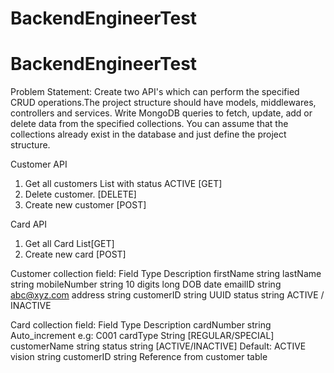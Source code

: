 # BackendEngineerTest

# BackendEngineerTest

Problem Statement: Create two API's which can perform the specified CRUD operations.The project structure should have models, middlewares, controllers and services. Write MongoDB queries to fetch, update, add or delete data from the specified collections. You can assume that the collections already exist in the database and just define the project structure. 

Customer API 
1. Get all customers List with status ACTIVE [GET] 
2. Delete customer. [DELETE] 
3. Create new customer [POST] 

Card API 
1. Get all Card List[GET] 
2. Create new card [POST] 

Customer collection field: 
Field Type Description firstName string lastName string mobileNumber string 10 digits long DOB date emailID string abc@xyz.com address string customerID string UUID status string ACTIVE / INACTIVE 

Card collection field:
Field Type Description cardNumber string Auto_increment e.g: C001 cardType String [REGULAR/SPECIAL] customerName string status string [ACTIVE/INACTIVE] Default: ACTIVE vision string customerID string Reference from customer table
